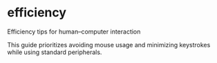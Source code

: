 # efficiency
Efficiency tips for human–computer interaction

This guide prioritizes avoiding mouse usage and minimizing keystrokes while using standard peripherals.
